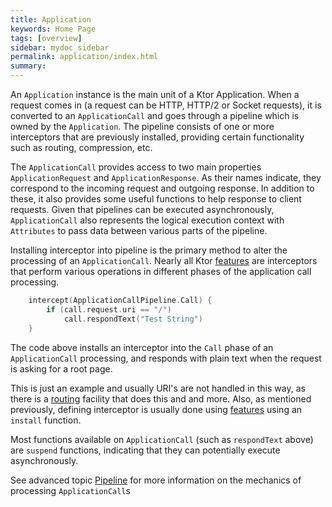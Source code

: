 ```yaml
---
title: Application
keywords: Home Page
tags: [overview]
sidebar: mydoc_sidebar
permalink: application/index.html
summary: 
---
```


An `Application` instance is the main unit of a Ktor Application. When a request comes in (a request can be HTTP, HTTP/2 or Socket requests), it is converted to an `ApplicationCall` and goes through a pipeline which is owned by the `Application`. The pipeline
consists of one or more interceptors that are previously installed, providing certain functionality such as routing, compression, etc.

The `ApplicationCall` provides access to two main properties `ApplicationRequest` and `ApplicationResponse`. As their names indicate, they correspond to the incoming request
and outgoing response. In addition to these, it also provides some useful functions to help response to client requests. Given that pipelines can be executed
asynchronously, `ApplicationCall` also represents the logical execution context with `Attributes` to pass data between various parts of the pipeline.

Installing interceptor into pipeline is the primary method to alter the processing of an `ApplicationCall`.
Nearly all Ktor [features](/features) are interceptors that perform various operations in different phases of
the application call processing. 

```kotlin
    intercept(ApplicationCallPipeline.Call) { 
        if (call.request.uri == "/")
            call.respondText("Test String")
    }
```
The code above installs an interceptor into the `Call` phase of an `ApplicationCall` processing, and responds with plain text
when the request is asking for a root page.  

This is just an example and usually URI's are not handled in this way, as there is a [routing](/features/Routing) facility that does this
 and and more. Also, as mentioned previously, defining interceptor is usually done using [features](/features) using an `install` function.
   
Most functions available on `ApplicationCall` (such as `respondText` above) are `suspend` functions, indicating that they 
can potentially execute asynchronously.
 
See advanced topic [Pipeline](/advanced/pipeline) for more information on the mechanics of processing `ApplicationCall`s 

